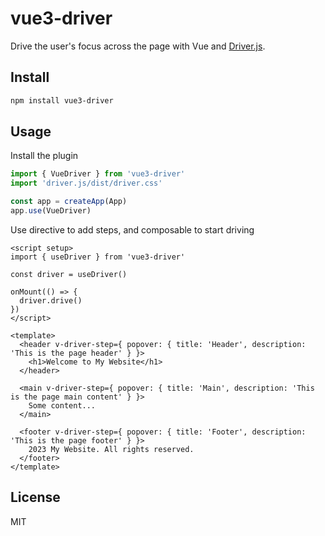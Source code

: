 # vue3-driver

Drive the user's focus across the page with Vue and [Driver.js](https://driverjs.com).

## Install

```bash
npm install vue3-driver
```

## Usage

Install the plugin

```js
import { VueDriver } from 'vue3-driver'
import 'driver.js/dist/driver.css'

const app = createApp(App)
app.use(VueDriver)
```

Use directive to add steps, and composable to start driving

```vue
<script setup>
import { useDriver } from 'vue3-driver'

const driver = useDriver()

onMount(() => {
  driver.drive()
})
</script>

<template>
  <header v-driver-step={ popover: { title: 'Header', description: 'This is the page header' } }>
    <h1>Welcome to My Website</h1>
  </header>

  <main v-driver-step={ popover: { title: 'Main', description: 'This is the page main content' } }>
    Some content...
  </main>

  <footer v-driver-step={ popover: { title: 'Footer', description: 'This is the page footer' } }>
    2023 My Website. All rights reserved.
  </footer>
</template>
```

## License

MIT
